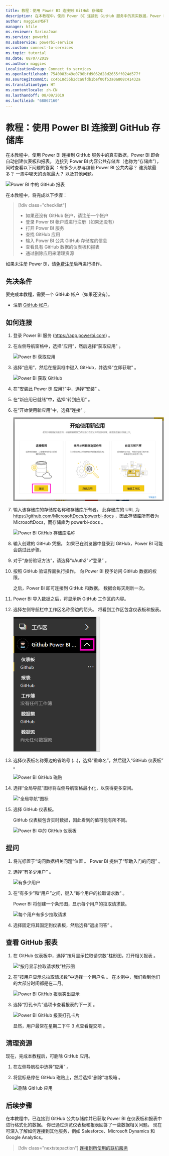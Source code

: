 ```yaml
---
title: 教程：使用 Power BI 连接到 GitHub 存储库
description: 在本教程中，使用 Power BI 连接到 GitHub 服务中的真实数据，Power BI 即会自动创建仪表板和报表。
author: maggiesMSFT
manager: kfile
ms.reviewer: SarinaJoan
ms.service: powerbi
ms.subservice: powerbi-service
ms.custom: connect-to-services
ms.topic: tutorial
ms.date: 08/07/2019
ms.author: maggies
LocalizationGroup: Connect to services
ms.openlocfilehash: 7540083b49e0790bfd9062d28d2655ff024d577f
ms.sourcegitcommit: cc4b18d55b2dca8fdb1bef00f53a0a808c41432a
ms.translationtype: HT
ms.contentlocale: zh-CN
ms.lasthandoff: 08/09/2019
ms.locfileid: "68867160"
---
```

# <a name="tutorial-connect-to-a-github-repo-with-power-bi"></a>教程：使用 Power BI 连接到 GitHub 存储库
在本教程中，使用 Power BI 连接到 GitHub 服务中的真实数据，Power BI 即会自动创建仪表板和报表。 连接到 Power BI 内容公共存储库（也称为“存储库”），同时查看以下问题的答案  ：有多少人参与编辑 Power BI 公共内容？ 谁贡献最多？ 一周中哪天的贡献最大？ 以及其他问题。 

![Power BI 中的 GitHub 报表](media/service-tutorial-connect-to-github/power-bi-github-app-tutorial-punch-card.png)

在本教程中，将完成以下步骤：

> [!div class="checklist"]
> * 如果还没有 GitHub 帐户，请注册一个帐户 
> * 登录 Power BI 帐户或进行注册（如果还没有）
> * 打开 Power BI 服务
> * 查找 GitHub 应用
> * 输入 Power BI 公共 GitHub 存储库的信息
> * 查看具有 GitHub 数据的仪表板和报表
> * 通过删除应用来清理资源

如果未注册 Power BI，请[免费注册](https://app.powerbi.com/signupredirect?pbi_source=web)后再进行操作。

## <a name="prerequisites"></a>先决条件

要完成本教程，需要一个 GitHub 帐户（如果还没有）。 

- 注册 [GitHub 帐户](https://docs.microsoft.com/contribute/get-started-setup-github)。


## <a name="how-to-connect"></a>如何连接
1. 登录 Power BI 服务 (https://app.powerbi.com) 。 
2. 在左侧导航窗格中，选择“应用”，然后选择“获取应用”   。
   
   ![Power BI 获取应用](media/service-tutorial-connect-to-github/power-bi-github-app-tutorial.png) 

3. 选择“应用”，然后在搜索框中键入 GitHub，并选择“立即获取”    。
   
   ![Power BI 获取 GitHub](media/service-tutorial-connect-to-github/power-bi-github-app-tutorial-app-source.png) 

4. 在“安装此 Power BI 应用?”中，选择“安装”   。
5. 在“新应用已就绪”中，选择“转到应用”   。
6. 在“开始使用新应用”中，选择“连接”   。

    ![开始使用新应用](media/service-tutorial-connect-to-github/power-bi-new-app-connect-get-started.png)

7. 输入该存储库的存储库名称和存储库所有者。 此存储库的 URL 为 https://github.com/MicrosoftDocs/powerbi-docs ，因此存储库所有者为 MicrosoftDocs，而存储库为 powerbi-docs     。 
   
    ![Power BI GitHub 存储库名称](media/service-tutorial-connect-to-github/power-bi-github-app-tutorial-connect.png)

5. 输入创建的 GitHub 凭据。 如果已在浏览器中登录到 GitHub，Power BI 可能会跳过此步骤。 

6. 对于“身份验证方法”，请选择“oAuth2”\>“登录”    。

7. 按照 GitHub 验证界面执行操作。 向 Power BI 授予访问 GitHub 数据的权限。
   
   之后，Power BI 即可连接到 GitHub 和数据。  数据会每天刷新一次。

8. Power BI 导入数据之后，将显示新 GitHub 工作区的内容。 
9. 选择左侧导航栏中工作区名称旁边的箭头。 将看到工作区包含仪表板和报表。 

    ![左侧导航窗格中的应用](media/service-tutorial-connect-to-github/power-bi-github-app-tutorial-left-nav-expanded.png)

10. 选择仪表板名称旁边的省略号 (...)，选择“重命名”，然后键入“GitHub 仪表板”   。
 
    ![Power BI GitHub 磁贴](media/service-tutorial-connect-to-github/power-bi-github-app-tutorial-left-nav.png) 

8. 选择“全局导航”图标将左侧导航窗格最小化，以获得更多空间。

    ![“全局导航”图标](media/service-tutorial-connect-to-github/power-bi-global-navigation-icon.png)

10. 选择 GitHub 仪表板。
    
    GitHub 仪表板包含实时数据，因此看到的值可能有所不同。

    ![Power BI 中的 GitHub 仪表板](media/service-tutorial-connect-to-github/power-bi-github-app-tutorial-new-dashboard.png)

    

## <a name="ask-a-question"></a>提问

1. 将光标置于“询问数据相关问题”位置  。 Power BI 提供了“帮助入门的问题”  。 

1. 选择“有多少用户”  。
 
    ![有多少用户](media/service-tutorial-connect-to-github/power-bi-github-app-tutorial-qna-how-many-users.png)

13. 在“有多少”和“用户”之间，键入“每个用户的拉取请求数”    。 

     Power BI 将创建一个条形图，显示每个用户的拉取请求数。

    ![每个用户有多少拉取请求](media/service-tutorial-connect-to-github/power-bi-github-app-tutorial-qna-how-many-prs.png)


13. 选择固定将其固定到仪表板，然后选择“退出问答”  。

## <a name="view-the-github-report"></a>查看 GitHub 报表 

1. 在 GitHub 仪表板中，选择“按月显示拉取请求数”柱形图，打开相关报表  。

    ![“按月显示拉取请求数”柱形图](media/service-tutorial-connect-to-github/power-bi-github-app-tutorial-column-chart.png)

2. 在“按用户显示总拉取请求数”中选择一个用户名  。 在本例中，我们看到他们的大部分时间都是在二月。

    ![Power BI GitHub 报表突出显示](media/service-tutorial-connect-to-github/power-bi-github-app-tutorial-cross-filter-total-prs.png)

3. 选择“打孔卡片”选项卡查看报表的下一页  。 
 
    ![Power BI GitHub 报表打孔卡片](media/service-tutorial-connect-to-github/power-bi-github-app-tutorial-tues-3pm.png)

    显然，用户最常在星期二下午 3 点查看提交项  。

## <a name="clean-up-resources"></a>清理资源

现在，完成本教程后，可删除 GitHub 应用。 

1. 在左侧导航栏中选择“应用”  。
2. 将鼠标悬停在 GitHub 磁贴上，然后选择“删除”垃圾箱  。

    ![删除 GitHub 应用](media/service-tutorial-connect-to-github/power-bi-github-app-tutorial-delete.png)

## <a name="next-steps"></a>后续步骤

在本教程中，已连接到 GitHub 公共存储库并已获取 Power BI 在仪表板和报表中进行格式化的数据。 你已通过浏览仪表板和报表回答了一些数据相关问题。 现在可深入了解如何连接到其他服务，例如 Salesforce、Microsoft Dynamics 和 Google Analytics。 
 
> [!div class="nextstepaction"]
> [连接到所使用的联机服务](service-connect-to-services.md)


